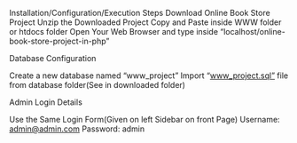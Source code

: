 Installation/Configuration/Execution Steps
Download Online Book Store Project
Unzip the Downloaded Project
Copy and Paste inside WWW folder or htdocs folder
Open Your Web Browser and type inside “localhost/online-book-store-project-in-php”

Database Configuration


Create a new database named “www_project”
Import “www_project.sql” file from database folder(See in downloaded folder)

Admin Login Details

Use the Same Login Form(Given on left Sidebar on front Page)
Username: admin@admin.com
Password: admin
